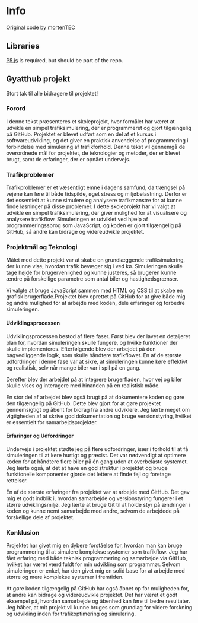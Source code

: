 # Info
[Original code](https://editor.p5js.org/mortenTEC/sketches/_2QjZTMeJ) by [mortenTEC](https://editor.p5js.org/mortenTEC/sketches)

## Libraries
[P5.js](https://p5js.org/tutorials/setting-up-your-environment/) is required, but should be part of the repo.

## Gyatthub projekt

Stort tak til alle bidragere til projektet!

### Forord

I denne tekst præsenteres et skoleprojekt, hvor formålet har været at udvikle en simpel trafiksimulering, der er programmeret og gjort tilgængelig på GitHub. Projektet er blevet udført som en del af et kursus i softwareudvikling, og det giver en praktisk anvendelse af programmering i forbindelse med simulering af trafikforhold. Denne tekst vil gennemgå de overordnede mål for projektet, de teknologier og metoder, der er blevet brugt, samt de erfaringer, der er opnået undervejs.

### Trafikproblemer

Trafikproblemer er et væsentligt emne i dagens samfund, da trængsel på vejene kan føre til både tidspilde, øget stress og miljøbelastning. Derfor er det essentielt at kunne simulere og analysere trafikmønstre for at kunne finde løsninger på disse problemer. I dette skoleprojekt har vi valgt at udvikle en simpel trafiksimulering, der giver mulighed for at visualisere og analysere trafikflow. Simuleringen er udviklet ved hjælp af programmeringssprog som JavaScript, og koden er gjort tilgængelig på GitHub, så andre kan bidrage og videreudvikle projektet.

### Projektmål og Teknologi

Målet med dette projekt var at skabe en grundlæggende trafiksimulering, der kunne vise, hvordan trafik bevæger sig i ved kø. Simuleringen skulle tage højde for brugervenlighed og kunne justeres, så brugeren kunne ændre på forskellige parametre som antal biler og hastighedsgrænser.

Vi valgte at bruge JavaScript sammen med HTML og CSS til at skabe en grafisk brugerflade.Projektet blev oprettet på GitHub for at give både mig og andre mulighed for at arbejde med koden, dele erfaringer og forbedre simuleringen.

#### Udviklingsprocessen

Udviklingsprocessen bestod af flere faser. Først blev der lavet en detaljeret plan for, hvordan simuleringen skulle fungere, og hvilke funktioner der skulle implementeres. Efterfølgende blev der arbejdet på den bagvedliggende logik, som skulle håndtere trafikflowet. En af de største udfordringer i denne fase var at sikre, at simuleringen kunne køre effektivt og realistisk, selv når mange biler var i spil på en gang.

Derefter blev der arbejdet på at integrere brugerfladen, hvor vej og biler skulle vises og interagere med hinanden på en realistisk måde. 

En stor del af arbejdet blev også brugt på at dokumentere koden og gøre den tilgængelig på GitHub. Dette blev gjort for at gøre projektet gennemsigtigt og åbent for bidrag fra andre udviklere. Jeg lærte meget om vigtigheden af at skrive god dokumentation og bruge versionstyring, hvilket er essentielt for samarbejdsprojekter.

#### Erfaringer og Udfordringer

Undervejs i projektet stødte jeg på flere udfordringer, især i forhold til at få simuleringen til at køre hurtigt og præcist. Det var nødvendigt at optimere koden for at håndtere flere biler på én gang uden at overbelaste systemet. Jeg lærte også, at det at have en god struktur i projektet og bruge funktionelle komponenter gjorde det lettere at finde fejl og foretage rettelser.

En af de største erfaringer fra projektet var at arbejde med GitHub. Det gav mig et godt indblik i, hvordan samarbejde og versionstyring fungerer i et større udviklingsmiljø. Jeg lærte at bruge Git til at holde styr på ændringer i koden og kunne nemt samarbejde med andre, selvom de arbejdede på forskellige dele af projektet.

### Konklusion

Projektet har givet mig en dybere forståelse for, hvordan man kan bruge programmering til at simulere komplekse systemer som trafikflow. Jeg har fået erfaring med både teknisk programmering og samarbejde via GitHub, hvilket har været værdifuldt for min udvikling som programmør. Selvom simuleringen er enkel, har den givet mig en solid base for at arbejde med større og mere komplekse systemer i fremtiden.

At gøre koden tilgængelig på GitHub har også åbnet op for muligheden for, at andre kan bidrage og videreudvikle projektet. Det har været et godt eksempel på, hvordan samarbejde og åbenhed kan føre til bedre resultater. Jeg håber, at mit projekt vil kunne bruges som grundlag for videre forskning og udvikling inden for trafikoptimering og simulering.


